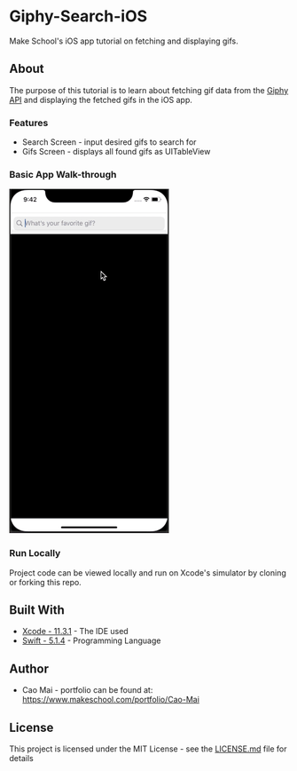 # Giphy-Search-iOS
Make School's iOS app tutorial on fetching and displaying gifs.

## About
The purpose of this tutorial is to learn about fetching gif data from the [Giphy API](https://developers.giphy.com/) and displaying the fetched gifs in the iOS app.

### Features
* Search Screen - input desired gifs to search for
* Gifs Screen - displays all found gifs as UITableView

### Basic App Walk-through
![](gifSearchWalk.gif)


### Run Locally

Project code can be viewed locally  and run on Xcode's simulator by cloning or forking this repo.

## Built With
* [Xcode - 11.3.1](https://developer.apple.com/xcode/) - The IDE used
* [Swift - 5.1.4](https://developer.apple.com/swift/) - Programming Language

## Author
* Cao Mai - portfolio can be found at:
https://www.makeschool.com/portfolio/Cao-Mai

## License

This project is licensed under the MIT License - see the [LICENSE.md](LICENSE.md) file for details

